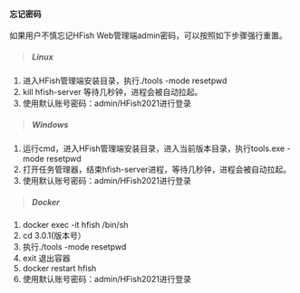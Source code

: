 #### 忘记密码

如果用户不慎忘记HFish Web管理端admin密码，可以按照如下步骤强行重置。

> ##### Linux #####

1. 进入HFish管理端安装目录，执行./tools -mode resetpwd  
2. kill hfish-server 等待几秒钟，进程会被自动拉起。
3. 使用默认账号密码：admin/HFish2021进行登录  



> ##### Windows #####

1. 运行cmd，进入HFish管理端安装目录，进入当前版本目录，执行tools.exe -mode resetpwd  
2. 打开任务管理器，结束hfish-server进程，等待几秒钟，进程会被自动拉起。
3. 使用默认账号密码：admin/HFish2021进行登录



> ##### Docker  #####

1. docker exec -it hfish /bin/sh
2. cd 3.0.1(版本号）
3. 执行./tools -mode resetpwd
4. exit  退出容器
5. docker restart hfish
6. 使用默认账号密码：admin/HFish2021进行登录
